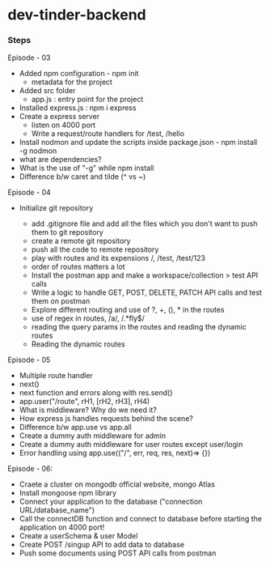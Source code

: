 # dev-tinder-backend

### Steps

Episode - 03

- Added npm configuration - npm init
  - metadata for the project
- Added src folder
  - app.js : entry point for the project
- Installed express.js : npm i express
- Create a express server
  - listen on 4000 port
  - Write a request/route handlers for /test, /hello
- Install nodmon and update the scripts inside package.json - npm install -g nodmon
- what are dependencies?
- What is the use of "-g" while npm install
- Difference b/w caret and tilde (^ vs ~)

Episode - 04

- Initialize git repository

  - add .gitignore file and add all the files which you don't want to push them to git repository
  - create a remote git repository
  - push all the code to remote repository
  - play with routes and its expensions /, /test, /test/123
  - order of routes matters a lot
  - Install the postman app and make a workspace/collection > test API calls
  - Write a logic to handle GET, POST, DELETE, PATCH API calls and test them on postman
  - Explore different routing and use of ?, +, (), \* in the routes
  - use of regex in routes, /a/, /.\*fly$/
  - reading the query params in the routes and reading the dynamic routes
  - Reading the dynamic routes

Episode - 05

- Multiple route handler
- next()
- next function and errors along with res.send()
- app.user("/route", rH1, [rH2, rH3], rH4)
- What is middleware? Why do we need it?
- How express js handles requests behind the scene?
- Difference b/w app.use vs app.all
- Create a dummy auth middleware for admin
- Create a dummy auth middleware for user routes except user/login
- Error handling using app.use(("/", err, req, res, next)=> {})

Episode - 06:

- Craete a cluster on mongodb official website, mongo Atlas
- Install mongoose npm library
- Connect your application to the database ("connection URL/database_name")
- Call the connectDB function and connect to database before starting the application on 4000 port!
- Create a userSchema & user Model
- Create POST /singup API to add data to database
- Push some documents using POST API calls from postman
